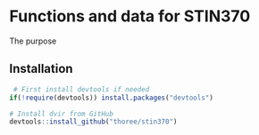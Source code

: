 
<!-- README.md is generated from README.Rmd. Please edit that file -->

# Functions and data for STIN370

The purpose

## Installation

``` r
 # First install devtools if needed
if(!require(devtools)) install.packages("devtools")

# Install dvir from GitHub
devtools::install_github("thoree/stin370")
```
